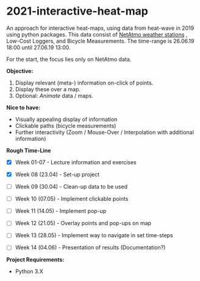 # 2021-interactive-heat-map

An approach for interactive heat-maps, using data from heat-wave in 2019 using python packages. This data consist of [NetAtmo weather stations](https://weathermap.netatmo.com/) , Low-Cost Loggers, and Bicycle Measurements. The time-range is  26.06.19 18:00 until 27.06.19 13:00.

For the start, the focus lies only on NetAtmo data.

**Objective:**

1. Display relevant (meta-) information on-click of points.
2. Display these over a map.
3. Optional: *Animate* data / maps.

**Nice to have:**

- Visually appealing display of information
- Clickable paths (bicycle measurements)
- Further interactivity (Zoom / Mouse-Over / Interpolation with additional information)



**Rough Time-Line**

- [x] Week 01-07 - Lecture information and exercises 
- [x] Week 08 (23.04) - Set-up project
- [ ] Week 09 (30.04) - Clean-up data to be used
- [ ] Week 10 (07.05) - Implement clickable points
- [ ] Week 11 (14.05) - Implement pop-up
- [ ] Week 12 (21.05) - Overlay points and pop-ups on map
- [ ] Week 13 (28.05) - Implement way to navigate in set time-steps
- [ ] Week 14 (04.06) - Presentation of results (Documentation?)



**Project Requirements:**

- Python 3.X